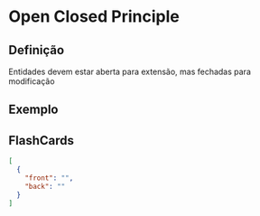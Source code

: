 # Open Closed Principle

## Definição

Entidades devem estar aberta para extensão, mas fechadas para modificação

## Exemplo

## FlashCards

```json
[
  {
    "front": "",
    "back": ""
  }
]
```
